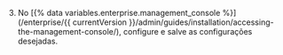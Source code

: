 3. No [{% data variables.enterprise.management_console %}](/enterprise/{{ currentVersion }}/admin/guides/installation/accessing-the-management-console/), configure e salve as configurações desejadas.
